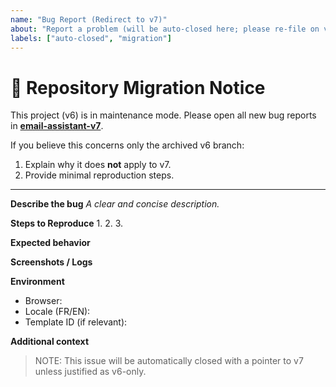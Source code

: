 ```yaml
---
name: "Bug Report (Redirect to v7)"
about: "Report a problem (will be auto-closed here; please re-file on v7)"
labels: ["auto-closed", "migration"]
---
```


# 🚧 Repository Migration Notice
This project (v6) is in maintenance mode. Please open all new bug reports in **[email-assistant-v7](https://github.com/snarky1980/email-assistant-v7/issues/new?template=bug_report.md)**.

If you believe this concerns only the archived v6 branch:
1. Explain why it does **not** apply to v7.
2. Provide minimal reproduction steps.

---
**Describe the bug**
_A clear and concise description._

**Steps to Reproduce**
1. 
2. 
3. 

**Expected behavior**

**Screenshots / Logs**

**Environment**
- Browser:
- Locale (FR/EN):
- Template ID (if relevant):

**Additional context**

> NOTE: This issue will be automatically closed with a pointer to v7 unless justified as v6-only.
